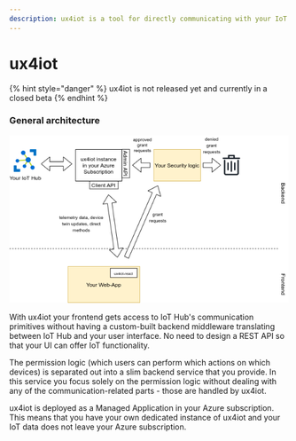 ```yaml
---
description: ux4iot is a tool for directly communicating with your IoT devices
---
```


# ux4iot

{% hint style="danger" %}
ux4iot is not released yet and currently in a closed beta
{% endhint %}

### General architecture

![](.gitbook/assets/ux4iot-high-level-architecture.png)

With ux4iot your frontend gets access to IoT Hub's communication primitives without having a custom-built backend middleware translating between IoT Hub and your user interface. No need to design a REST API so that your UI can offer IoT functionality.

The permission logic \(which users can perform which actions on which devices\) is separated out into a slim backend service that you provide. In this service you focus solely on the permission logic without dealing with any of the communication-related parts - those are handled by ux4iot.

ux4iot is deployed as a Managed Application in your Azure subscription. This means that you have your own dedicated instance of ux4iot and your IoT data does not leave your Azure subscription.

